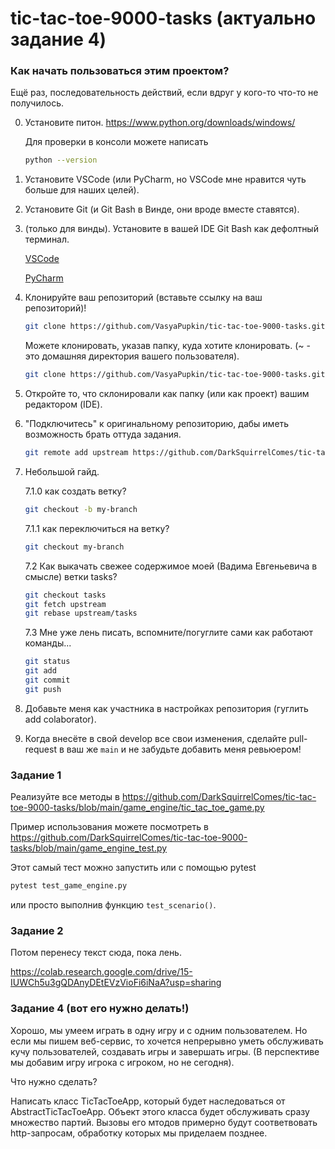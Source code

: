 # tic-tac-toe-9000-tasks (актуально задание 4)

### Как начать пользоваться этим проектом?
Ещё раз, последовательность действий, если вдруг у кого-то что-то не получилось.

0. Установите питон. https://www.python.org/downloads/windows/

    Для проверки в консоли можете написать
    
    ```bash
    python --version
    ```

1. Установите VSCode (или PyCharm, но VSCode мне нравится чуть больше для наших целей).

2. Установите Git (и Git Bash в Винде, они вроде вместе ставятся).

3. (только для винды). Установите в вашей IDE Git Bash как дефолтный терминал. 

    [VSCode](https://stackoverflow.com/questions/42606837/how-do-i-use-bash-on-windows-from-the-visual-studio-code-integrated-terminal) 

    [PyCharm](https://coderoad.ru/20573213/%D0%92%D1%81%D1%82%D1%80%D0%BE%D0%B8%D1%82%D1%8C-Git-bash-%D0%B2-PyCharm-%D0%BA%D0%B0%D0%BA-%D0%B2%D0%BD%D0%B5%D1%88%D0%BD%D0%B8%D0%B9-%D0%B8%D0%BD%D1%81%D1%82%D1%80%D1%83%D0%BC%D0%B5%D0%BD%D1%82-%D0%B8-%D1%80%D0%B0%D0%B1%D0%BE%D1%82%D0%B0%D1%82%D1%8C-%D1%81-%D0%BD%D0%B8%D0%BC-%D0%B2-%D0%BE%D0%BA%D0%BD%D0%B5)

4. Клонируйте ваш репозиторий (вставьте ссылку на ваш репозиторий)!

    ```bash
    git clone https://github.com/VasyaPupkin/tic-tac-toe-9000-tasks.git
    ```

    Можете клонировать, указав папку, куда хотите клонировать. (~ - это домашняя директория вашего пользователя).

    ```bash
    git clone https://github.com/VasyaPupkin/tic-tac-toe-9000-tasks.git ~/my/favorite/folder
    ```

5. Откройте то, что склонировали как папку (или как проект) вашим редактором (IDE).

6. "Подключитесь" к оригинальному репозиторию, дабы иметь возможность брать оттуда задания.

    ```bash
    git remote add upstream https://github.com/DarkSquirrelComes/tic-tac-toe-9000-tasks.git
    ```

7. Небольшой гайд. 

    7.1.0 как создать ветку?
    
    ```bash
    git checkout -b my-branch
    ```

    7.1.1 как переключиться на ветку?
    
    ```bash
    git checkout my-branch
    ```

    7.2 Как выкачать свежее содержимое моей (Вадима Евгеньевича в смысле) ветки tasks?

    ```bash
    git checkout tasks
    git fetch upstream
    git rebase upstream/tasks
    ```

    7.3 Мне уже лень писать, вспомните/погуглите сами как работают команды...
    ```bash
    git status
    git add
    git commit
    git push
    ```
8. Добавьте меня как участника в настройках репозитория (гуглить add colaborator).

9. Когда внесёте в свой develop все свои изменения, сделайте pull-request в ваш же `main` и не забудьте добавить меня ревьюером! 

### Задание 1
Реализуйте все методы в https://github.com/DarkSquirrelComes/tic-tac-toe-9000-tasks/blob/main/game_engine/tic_tac_toe_game.py

Пример использования можете посмотреть в https://github.com/DarkSquirrelComes/tic-tac-toe-9000-tasks/blob/main/game_engine_test.py

Этот самый тест можно запустить или с помощью pytest
```bash
pytest test_game_engine.py
```
или просто выполнив функцию ```test_scenario()```.

### Задание 2
Потом перенесу текст сюда, пока лень.

https://colab.research.google.com/drive/15-IUWCh5u3gQDAnyDEtEVzVioFi6iNaA?usp=sharing

### Задание 4 (вот его нужно делать!)

Хорошо, мы умеем играть в одну игру и с одним пользователем. Но если мы пишем веб-сервис, то хочется непрерывно уметь обслуживать кучу пользователей, создавать игры и завершать игры. (В перспективе мы добавим игру игрока с игроком, но не сегодня).

Что нужно сделать?

Написать класс TicTacToeApp, который будет наследоваться от AbstractTicTacToeApp. Объект этого класса будет обслуживать сразу множество партий. Вызовы его мтодов примерно будут соответвовать http-запросам, обработку которых мы приделаем позднее.
